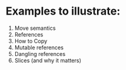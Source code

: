 # Examples to illustrate:

1. Move semantics
1. References
1. How to Copy
1. Mutable references
1. Dangling references
1. Slices (and why it matters)